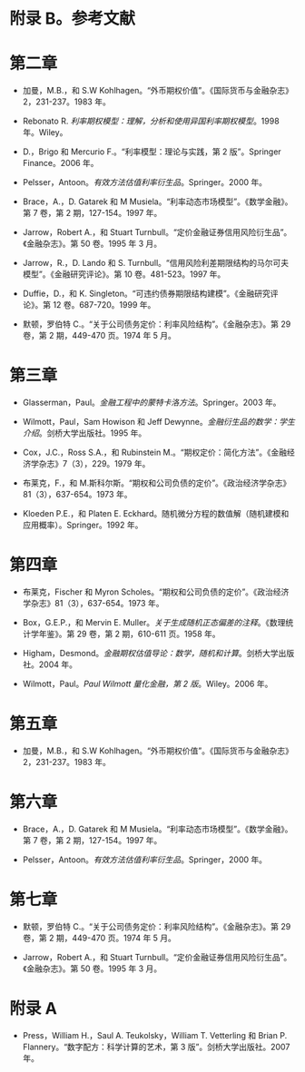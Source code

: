 # 附录 B。参考文献

# 第二章

+   加曼，M.B.，和 S.W Kohlhagen。“外币期权价值”。《国际货币与金融杂志》2，231-237。1983 年。

+   Rebonato R. *利率期权模型：理解，分析和使用异国利率期权模型*。1998 年。Wiley。

+   D.，Brigo 和 Mercurio F.。“利率模型：理论与实践，第 2 版”。Springer Finance。2006 年。

+   Pelsser，Antoon。*有效方法估值利率衍生品*。Springer。2000 年。

+   Brace，A.，D. Gatarek 和 M Musiela。“利率动态市场模型”。《数学金融》。第 7 卷，第 2 期，127-154。1997 年。

+   Jarrow，Robert A.，和 Stuart Turnbull。“定价金融证券信用风险衍生品”。《金融杂志》。第 50 卷。1995 年 3 月。

+   Jarrow，R.，D. Lando 和 S. Turnbull。“信用风险利差期限结构的马尔可夫模型”。《金融研究评论》。第 10 卷。481-523。1997 年。

+   Duffie，D.，和 K. Singleton。“可违约债券期限结构建模”。《金融研究评论》。第 12 卷。687-720。1999 年。

+   默顿，罗伯特 C.。“关于公司债务定价：利率风险结构”。《金融杂志》。第 29 卷，第 2 期，449-470 页。1974 年 5 月。

# 第三章

+   Glasserman，Paul。*金融工程中的蒙特卡洛方法*。Springer。2003 年。

+   Wilmott，Paul，Sam Howison 和 Jeff Dewynne。*金融衍生品的数学：学生介绍*。剑桥大学出版社。1995 年。

+   Cox，J.C.，Ross S.A.，和 Rubinstein M.。“期权定价：简化方法”。《金融经济学杂志》7（3），229。1979 年。

+   布莱克，F.，和 M.斯科尔斯。“期权和公司负债的定价”。《政治经济学杂志》81（3），637-654。1973 年。

+   Kloeden P.E.，和 Platen E. Eckhard。随机微分方程的数值解（随机建模和应用概率）。Springer。1992 年。

# 第四章

+   布莱克，Fischer 和 Myron Scholes。“期权和公司负债的定价”。《政治经济学杂志》81（3），637-654。1973 年。

+   Box，G.E.P.，和 Mervin E. Muller。*关于生成随机正态偏差的注释*。《数理统计学年鉴》。第 29 卷，第 2 期，610-611 页。1958 年。

+   Higham，Desmond。*金融期权估值导论：数学，随机和计算*。剑桥大学出版社。2004 年。

+   Wilmott，Paul。*Paul Wilmott 量化金融，第 2 版*。Wiley。2006 年。

# 第五章

+   加曼，M.B.，和 S.W Kohlhagen。“外币期权价值”。《国际货币与金融杂志》2，231-237。1983 年。

# 第六章

+   Brace，A.，D. Gatarek 和 M Musiela。“利率动态市场模型”。《数学金融》。第 7 卷，第 2 期，127-154。1997 年。

+   Pelsser，Antoon。*有效方法估值利率衍生品*。Springer，2000 年。

# 第七章

+   默顿，罗伯特 C.。“关于公司债务定价：利率风险结构”。《金融杂志》。第 29 卷，第 2 期，449-470 页。1974 年 5 月。

+   Jarrow，Robert A.，和 Stuart Turnbull。“定价金融证券信用风险衍生品”。《金融杂志》。第 50 卷。1995 年 3 月。

# 附录 A

+   Press，William H.，Saul A. Teukolsky，William T. Vetterling 和 Brian P. Flannery。“数字配方：科学计算的艺术，第 3 版”。剑桥大学出版社。2007 年。
